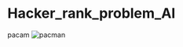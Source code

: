 # Hacker_rank_problem_AI

pacam
![pacman](https://github.com/chetansy08/Hacker_rank_problem_AI/assets/137137686/074c1ab5-4d87-43c9-9c4b-adc316c3d704)

